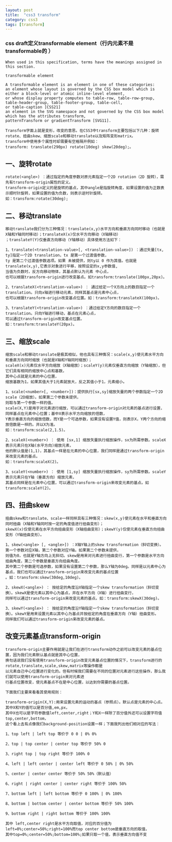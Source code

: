 ```yaml
---
layout: post
title:  "css3 transform"
category: css3
tags: [transform]
---
```

###	css draft定义transformable element（行内元素不是transformable的 ）
	When used in this specification, terms have the meanings assigned in this section.
	
	transformable element
	
	A transformable element is an element in one of these categories:
	an element whose layout is governed by the CSS box model which is either a block-level or atomic inline-level element,
	or whose display property computes to table-row, table-row-group, table-header-group, table-footer-group, table-cell,
	or table-caption [CSS21]
	an element in the SVG namespace and not governed by the CSS box model which has the attributes transform,
	patternTransform or gradientTransform [SVG11].
	
	Transform字面上就是变形，改变的意思。在CSS3中transform主要包括以下几种：旋转rotate、扭曲skew、缩放scale和移动translate以及矩阵变形matrix。
	transform中使用多个属性时却需要有空格隔开例如：
	transform: translate(290px) rotate(10deg) skew(20deg);。
	
##	一、旋转rotate
	rotate(<angle>) ：通过指定的角度参数对原元素指定一个2D rotation（2D 旋转），需先有transform-origin属性的定义。
	transform-origin定义的是旋转的基点，其中angle是指旋转角度，如果设置的值为正数表示顺时针旋转，如果设置的值为负数，则表示逆时针旋转。
	如：transform:rotate(30deg);
	
##	二、移动translate
	移动translate我们分为三种情况：translate(x,y)水平方向和垂直方向同时移动（也就是X轴和Y轴同时移动）；translateX(x)仅水平方向移动（X轴移动）
	；translateY(Y)仅垂直方向移动（Y轴移动）具体使用方法如下：
	
	1、translate(<translation-value>[, <translation-value>]) ：通过矢量[tx, ty]指定一个2D translation，tx 是第一个过渡值参数，
	ty 是第二个过渡值参数选项。如果 未被提供，则ty以 0 作为其值。也就是translate(x,y),它表示对象进行平移，按照设定的x,y参数值,
	当值为负数时，反方向移动物体，其基点默认为元素 中心点，
	也可以根据transform-origin进行改变基点。如transform:translate(100px,20px)。
	
	2、translateX(<translation-value>) ： 通过给定一个X方向上的数目指定一个translation。只向x轴进行移动元素，同样其基点是元素中心点，
	也可以根据transform-origin改变基点位置。如：transform:translateX(100px)。

	3、translateY(<translation-value>) ：通过给定Y方向的数目指定一个translation。只向Y轴进行移动，基点在元素心点，
	可以通过transform-origin改变基点位置。
	如：transform:translateY(20px)。
	
##	三、缩放scale
	缩放scale和移动translate是极其相似，他也具有三种情况：scale(x,y)使元素水平方向和垂直方向同时缩放（也就是X轴和Y轴同时缩放）；
	scaleX(x)元素仅水平方向缩放（X轴缩放）；scaleY(y)元素仅垂直方向缩放（Y轴缩放），但它们具有相同的缩放中心点和基数，
	其中心点就是元素的中心位置，
	缩放基数为1，如果其值大于1元素就放大，反之其值小于1，元素缩小。
	
	1、scale(<number>[, <number>])：提供执行[sx,sy]缩放矢量的两个参数指定一个2D scale（2D缩放）。如果第二个参数未提供，
	则取与第一个参数一样的值。
	scale(X,Y)是用于对元素进行缩放，可以通过transform-origin对元素的基点进行设置，同样基点在元素中心位置；基中X表示水平方向缩放的倍数，
	Y表示垂直方向的缩放倍数，而Y是一个可选参数，如果没有设置Y值，则表示X，Y两个方向的缩放倍数是一样的。并以X为准。
	如：transform:scale(2,1.5)。

	2、scaleX(<number>) ： 使用 [sx,1] 缩放矢量执行缩放操作，sx为所需参数。scaleX表示元素只在X轴(水平方向)缩放元素，
	他的默认值是(1,1)，其基点一样是在元素的中心位置，我们同样是通过transform-origin来改变元素的基点。
	如：transform:scaleX(2)。
	
	3、scaleY(<number>) ： 使用 [1,sy] 缩放矢量执行缩放操作，sy为所需参数。scaleY表示元素只在Y轴（垂直方向）缩放元素，
	其基点同样是在元素中心位置，可以通过transform-origin来改变元素的基点。如transform:scaleY(2)。

##	四、扭曲skew
	扭曲skew和translate、scale一样同样具有三种情况：skew(x,y)使元素在水平和垂直方向同时扭曲（X轴和Y轴同时按一定的角度值进行扭曲变形）；
	skewX(x)仅使元素在水平方向扭曲变形（X轴扭曲变形）；skewY(y)仅使元素在垂直方向扭曲变形（Y轴扭曲变形）。
	
	1、skew(<angle> [, <angle>]) ：X轴Y轴上的skew transformation（斜切变换）。第一个参数对应X轴，第二个参数对应Y轴。如果第二个参数未提供，
	则值为0，也就是Y轴方向上无斜切。skew是用来对元素进行扭曲变行，第一个参数是水平方向扭曲角度，第二个参数是垂直方向扭曲角度。
	其中第二个参数是可选参数，如果没有设置第二个参数，那么Y轴为0deg。同样是以元素中心为基点，我们也可以通过transform-origin来改变元素的基点位置
	。如：transform:skew(30deg,10deg)。
	
	2、skewX(<angle>) ： 按给定的角度沿X轴指定一个skew transformation（斜切变换）。skewX是使元素以其中心为基点，并在水平方向（X轴）进行扭曲变行，
	同样可以通过transform-origin来改变元素的基点。如：transform:skewX(30deg)。
	
	3、skewY(<angle>) ： 按给定的角度沿Y轴指定一个skew transformation（斜切变换）。skewY是用来设置元素以其中心为基点并按给定的角度在垂直方向（Y轴）扭曲变形。
	同样我们可以通过transform-origin来改变元素的基点。
	
##	改变元素基点transform-origin

	transform-origin主要作用就是让我们在进行transform动作之前可以改变元素的基点位置，因为我们元素默认基点就是其中心位置，
	换句话说我们没有使用transform-origin改变元素基点位置的情况下，transform进行的rotate,translate,scale,skew,matrix等操作都是
	以元素自己中心位置进行变化的。但有时候我们需要在不同的位置对元素进行这些操作，那么我们就可以使用transform-origin来对元素进
	行基点位置改变，使元素基点不在是中心位置，以达到你需要的基点位置。
	
	下面我们主要来看看其使用规则：

	transform-origin(X,Y):用来设置元素的运动的基点（参照点）。默认点是元素的中心点。其中X和Y的值可以是百分值,em,px，
	其中X也可以是字符参数值left,center,right；Y和X一样除了百分值外还可以设置字符值top,center,bottom，
	这个看上去有点像我们background-position设置一样；下面我列出他们相对应的写法：

	1、top left | left top 等价于 0 0 | 0% 0%

	2、top | top center | center top 等价于 50% 0

	3、right top | top right 等价于 100% 0

	4、left | left center | center left 等价于 0 50% | 0% 50%

	5、center | center center 等价于 50% 50%（默认值）

	6、right | right center | center right 等价于 100% 50%

	7、bottom left | left bottom 等价于 0 100% | 0% 100%

	8、bottom | bottom center | center bottom 等价于 50% 100%

	9、bottom right | right bottom 等价于 100% 100%

	其中 left,center right是水平方向取值，对应的百分值为left=0%;center=50%;right=100%而top center bottom是垂直方向的取值，
	其中top=0%;center=50%;bottom=100%;如果只取一个值，表示垂直方向值不变





